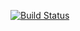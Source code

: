 [![Build Status](https://travis-ci.org/hi-ogawa/haskell_playground.png?branch=master)](https://travis-ci.org/hi-ogawa/haskell_playground)
